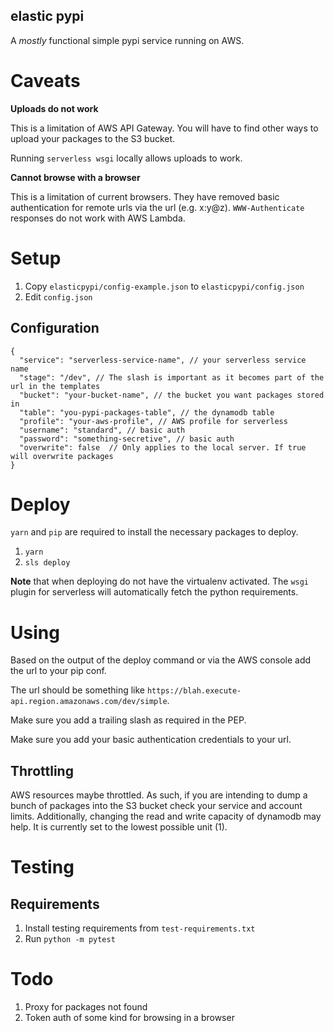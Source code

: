elastic pypi
------------

A *mostly* functional simple pypi service running on AWS.

# Caveats

**Uploads do not work**

This is a limitation of AWS API Gateway. You will have to find other ways to upload your packages to the S3 bucket.

Running `serverless wsgi` locally allows uploads to work.

**Cannot browse with a browser**

This is a limitation of current browsers. They have removed basic authentication for remote urls via the url (e.g. x:y@z). `WWW-Authenticate` responses do not work with AWS Lambda.

# Setup

1. Copy `elasticpypi/config-example.json` to `elasticpypi/config.json`
1. Edit `config.json`

## Configuration

```
{
  "service": "serverless-service-name", // your serverless service name
  "stage": "/dev", // The slash is important as it becomes part of the url in the templates
  "bucket": "your-bucket-name", // the bucket you want packages stored in
  "table": "you-pypi-packages-table", // the dynamodb table
  "profile": "your-aws-profile", // AWS profile for serverless
  "username": "standard", // basic auth
  "password": "something-secretive", // basic auth
  "overwrite": false  // Only applies to the local server. If true will overwrite packages
}
```

# Deploy

`yarn` and `pip` are required to install the necessary packages to deploy.

1. `yarn`
1. `sls deploy`


**Note** that when deploying do not have the virtualenv activated. The `wsgi` plugin for serverless will automatically fetch the python requirements.

# Using

Based on the output of the deploy command or via the AWS console add the url to your pip conf.

The url should be something like `https://blah.execute-api.region.amazonaws.com/dev/simple`.

Make sure you add a trailing slash as required in the PEP.

Make sure you add your basic authentication credentials to your url.

## Throttling

AWS resources maybe throttled. As such, if you are intending to dump a bunch of packages into the S3 bucket check your
service and account limits. Additionally, changing the read and write capacity of dynamodb may help. It is currently set
to the lowest possible unit (1).

# Testing

## Requirements

1. Install testing requirements from `test-requirements.txt`
1. Run `python -m pytest`

# Todo

1. Proxy for packages not found
1. Token auth of some kind for browsing in a browser
